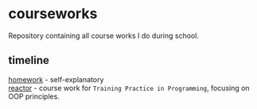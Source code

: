 # courseworks

Repository containing all course works I do during school.

## timeline

[homework](homework/) - self-explanatory<br>
[reactor](reactor/) - course work for `Training Practice in Programming`, focusing on OOP principles.
